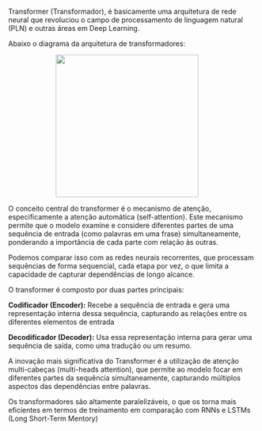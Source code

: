 Transformer (Transformador), é basicamente uma arquitetura de rede neural que revoluciou o campo de processamento de linguagem natural (PLN) e outras áreas em Deep Learning.

Abaixo o diagrama da arquitetura de transformadores:

<img src='../../../../assets/arquiteturatransformer.png' style='margin-left: 10vw;width: 30vw;'>

O conceito central do transformer é o mecanismo de atenção, especificamente a atenção automática (self-attention). Este mecanismo permite que o modelo examine e considere diferentes partes de uma sequência de entrada (como palavras em uma frase) simultaneamente, ponderando a importância de cada parte com relação às outras.

Podemos comparar isso com as redes neurais recorrentes, que processam sequências de forma sequencial, cada etapa por vez, o que limita a capacidade de capturar dependências de longo alcance.

O transformer é composto por duas partes principais:

**Codificador (Encoder):** Recebe a sequência de entrada e gera uma representação interna dessa sequência, capturando as relações entre os diferentes elementos de entrada

**Decodificador (Decoder):** Usa essa representação interna para gerar uma sequência de saída, como uma tradução ou um resumo.


A inovação mais significativa do Transformer é a utilização de atenção multi-cabeças (multi-heads attention), que permite ao modelo focar em diferentes partes da sequência simultaneamente, capturando múltiplos aspectos das dependências entre palavras.

Os transformadores são altamente paralelízáveis, o que os torna mais eficientes em termos de treinamento em comparação com RNNs e LSTMs (Long Short-Term Mentory)